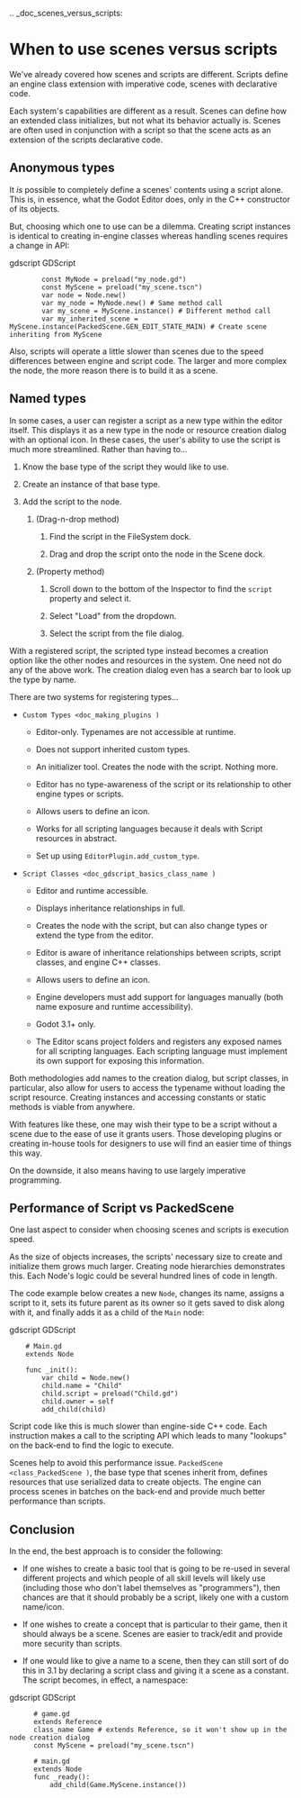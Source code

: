 .. _doc_scenes_versus_scripts:

When to use scenes versus scripts
=================================

We've already covered how scenes and scripts are different. Scripts
define an engine class extension with imperative code, scenes with
declarative code.

Each system's capabilities are different as a result.
Scenes can define how an extended class initializes, but not what its
behavior actually is. Scenes are often used in conjunction with a script so
that the scene acts as an extension of the scripts declarative code.

Anonymous types
---------------

It *is* possible to completely define a scenes' contents using a script alone.
This is, in essence, what the Godot Editor does, only in the C++ constructor
of its objects.

But, choosing which one to use can be a dilemma. Creating script instances
is identical to creating in-engine classes whereas handling scenes requires
a change in API:

gdscript GDScript

```
        const MyNode = preload("my_node.gd")
        const MyScene = preload("my_scene.tscn")
        var node = Node.new()
        var my_node = MyNode.new() # Same method call
        var my_scene = MyScene.instance() # Different method call
        var my_inherited_scene = MyScene.instance(PackedScene.GEN_EDIT_STATE_MAIN) # Create scene inheriting from MyScene
```

Also, scripts will operate a little slower than scenes due to the
speed differences between engine and script code. The larger and more complex
the node, the more reason there is to build it as a scene.

Named types
-----------

In some cases, a user can register a script as a new type within the editor
itself. This displays it as a new type in the node or resource creation dialog
with an optional icon. In these cases, the user's ability to use the script
is much more streamlined. Rather than having to...

1. Know the base type of the script they would like to use.

2. Create an instance of that base type.

3. Add the script to the node.

   1. (Drag-n-drop method)

      1. Find the script in the FileSystem dock.

      2. Drag and drop the script onto the node in the Scene dock.

   2. (Property method)

      1. Scroll down to the bottom of the Inspector to find the `script` property and select it.

      2. Select "Load" from the dropdown.

      3. Select the script from the file dialog.

With a registered script, the scripted type instead becomes a creation option
like the other nodes and resources in the system. One need not do any of the
above work. The creation dialog even has a search bar to look up the type by
name.

There are two systems for registering types...

- `Custom Types <doc_making_plugins )`

   - Editor-only. Typenames are not accessible at runtime.

   - Does not support inherited custom types.

   - An initializer tool. Creates the node with the script. Nothing more.

   - Editor has no type-awareness of the script or its relationship
     to other engine types or scripts.

   - Allows users to define an icon.

   - Works for all scripting languages because it deals with Script resources in abstract.

   - Set up using `EditorPlugin.add_custom_type`.

- `Script Classes <doc_gdscript_basics_class_name )`

   - Editor and runtime accessible.

   - Displays inheritance relationships in full.

   - Creates the node with the script, but can also change types
     or extend the type from the editor.

   - Editor is aware of inheritance relationships between scripts,
     script classes, and engine C++ classes.

   - Allows users to define an icon.

   - Engine developers must add support for languages manually (both name exposure and
     runtime accessibility).

   - Godot 3.1+ only.

   - The Editor scans project folders and registers any exposed names for all
     scripting languages. Each scripting language must implement its own
     support for exposing this information.

Both methodologies add names to the creation dialog, but script classes, in
particular, also allow for users to access the typename without loading the
script resource. Creating instances and accessing constants or static methods
is viable from anywhere.

With features like these, one may wish their type to be a script without a
scene due to the ease of use it grants users. Those developing plugins or
creating in-house tools for designers to use will find an easier time of things
this way.

On the downside, it also means having to use largely imperative programming.

Performance of Script vs PackedScene
------------------------------------

One last aspect to consider when choosing scenes and scripts is execution speed.

As the size of objects increases, the scripts' necessary size to create and
initialize them grows much larger. Creating node hierarchies demonstrates this.
Each Node's logic could be several hundred lines of code in length.

The code example below creates a new `Node`, changes its name, assigns a
script to it, sets its future parent as its owner so it gets saved to disk along
with it, and finally adds it as a child of the `Main` node:

gdscript GDScript

```
    # Main.gd
    extends Node

    func _init():
        var child = Node.new()
        child.name = "Child"
        child.script = preload("Child.gd")
        child.owner = self
        add_child(child)
```

Script code like this is much slower than engine-side C++ code. Each instruction
makes a call to the scripting API which leads to many "lookups" on the back-end
to find the logic to execute.

Scenes help to avoid this performance issue. `PackedScene
<class_PackedScene )`, the base type that scenes inherit from, defines resources
that use serialized data to create objects. The engine can process scenes in
batches on the back-end and provide much better performance than scripts.

Conclusion
----------

In the end, the best approach is to consider the following:

- If one wishes to create a basic tool that is going to be re-used in several
  different projects and which people of all skill levels will likely use
  (including those who don't label themselves as "programmers"), then chances
  are that it should probably be a script, likely one with a custom name/icon.

- If one wishes to create a concept that is particular to their game, then it
  should always be a scene. Scenes are easier to track/edit and provide more
  security than scripts.

- If one would like to give a name to a scene, then they can still sort of do
  this in 3.1 by declaring a script class and giving it a scene as a constant.
  The script becomes, in effect, a namespace:

gdscript GDScript

```
      # game.gd
      extends Reference
      class_name Game # extends Reference, so it won't show up in the node creation dialog
      const MyScene = preload("my_scene.tscn")

      # main.gd
      extends Node
      func _ready():
          add_child(Game.MyScene.instance())
```
